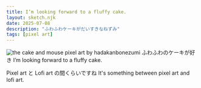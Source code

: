 ```yaml
---
title: I’m looking forward to a fluffy cake.
layout: sketch.njk
date: 2025-07-08
description: "ふわふわケーキがだいすきなねずみ"
tags: [pixel art]
---
```


![the cake and mouse pixel art by hadakanbonezumi](/images/20250708.png)
ふわふわのケーキが好き
I’m looking forward to a fluffy cake.

Pixel art と Lofi art の間くらいですね
It's something between pixel art and lofi art.